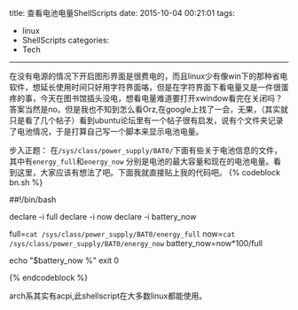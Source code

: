 title: 查看电池电量ShellScripts
date: 2015-10-04 00:21:01
tags:
- linux
- ShellScripts
categories:
- Tech

---
在没有电源的情况下开启图形界面是很费电的，而且linux少有像win下的那种省电软件，想延长使用时间只好用字符界面咯，但是在字符界面下看电量又是一件很蛋疼的事，今天在图书馆插头没电，想看电量难道要打开xwindow看完在关闭吗？答案当然是no。但是我也不知到怎么看Orz,在google上找了一会，无果，（其实就只是看了几个帖子）看到ubuntu论坛里有一个帖子很有启发，说有个文件夹记录了电池情况，于是打算自己写一个脚本来显示电池电量。
<!--more-->
步入正题：
在`/sys/class/power_supply/BAT0/`下面有些关于电池信息的文件，
其中有`energy_full`和`energy_now`
分别是电池的最大容量和现在的电池电量。看到这里，大家应该有想法了吧。下面我就直接贴上我的代码吧。
{% codeblock bn.sh %}

##!/bin/bash

declare -i full
declare -i now
declare -i battery_now

full=`cat /sys/class/power_supply/BAT0/energy_full`
now=`cat /sys/class/power_supply/BAT0/energy_now`
battery_now=now*100/full

echo "$battery_now %"
exit 0

{% endcodeblock %}

arch系其实有acpi,此shellscript在大多数linux都能使用。
